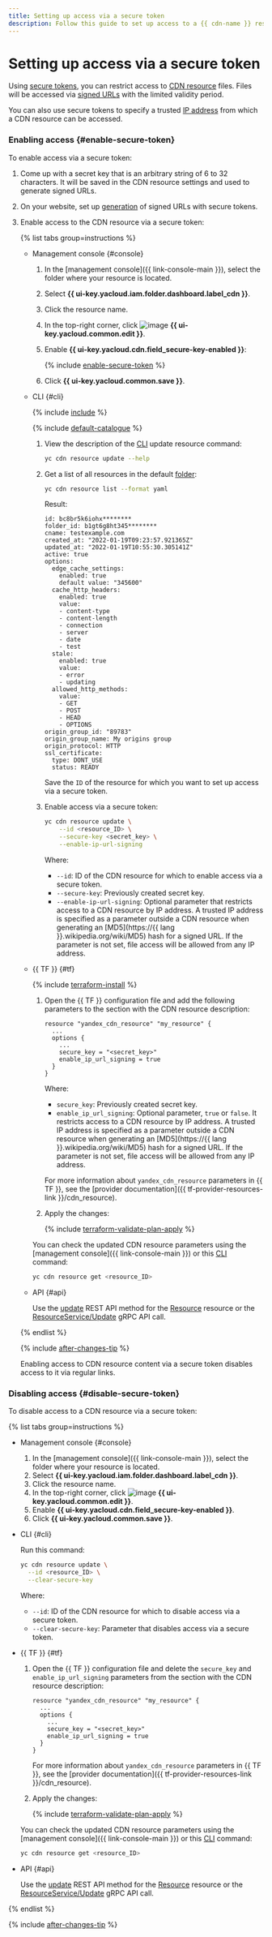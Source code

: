 ```yaml
---
title: Setting up access via a secure token
description: Follow this guide to set up access to a {{ cdn-name }} resource content based on time and IP address using secure tokens.
---
```


# Setting up access via a secure token

Using [secure tokens](../../concepts/secure-tokens.md), you can restrict access to [CDN resource](../../concepts/resource.md) files. Files will be accessed via [signed URLs](../../concepts/secure-tokens.md#protected-link) with the limited validity period.

You can also use secure tokens to specify a trusted [IP address](../../../vpc/concepts/address.md) from which a CDN resource can be accessed.

### Enabling access {#enable-secure-token}

To enable access via a secure token:
1. Come up with a secret key that is an arbitrary string of 6 to 32 characters. It will be saved in the CDN resource settings and used to generate signed URLs.
1. On your website, set up [generation](../../concepts/secure-tokens.md#link-generation-code) of signed URLs with secure tokens.
1. Enable access to the CDN resource via a secure token:

   {% list tabs group=instructions %}

   - Management console {#console}

      1. In the [management console]({{ link-console-main }}), select the folder where your resource is located.
      1. Select **{{ ui-key.yacloud.iam.folder.dashboard.label_cdn }}**.
      1. Click the resource name.
      1. In the top-right corner, click ![image](../../../_assets/console-icons/pencil.svg) **{{ ui-key.yacloud.common.edit }}**.
      1. Enable **{{ ui-key.yacloud.cdn.field_secure-key-enabled }}**:

         {% include [enable-secure-token](../../../_includes/cdn/enable-secure-token.md) %}

      1. Click **{{ ui-key.yacloud.common.save }}**.

   - CLI {#cli}

      {% include [include](../../../_includes/cli-install.md) %}

      {% include [default-catalogue](../../../_includes/default-catalogue.md) %}

      1. View the description of the [CLI](../../../cli/) update resource command:

         ```bash
         yc cdn resource update --help
         ```

      1. Get a list of all resources in the default [folder](../../../resource-manager/concepts/resources-hierarchy.md#folder):

         ```bash
         yc cdn resource list --format yaml
         ```

         Result:

         ```text
         id: bc8br5k6iohx********
         folder_id: b1gt6g8ht345********
         cname: testexample.com
         created_at: "2022-01-19T09:23:57.921365Z"
         updated_at: "2022-01-19T10:55:30.305141Z"
         active: true
         options:
           edge_cache_settings:
             enabled: true
             default value: "345600"
           cache_http_headers:
             enabled: true
             value:
             - content-type
             - content-length
             - connection
             - server
             - date
             - test
           stale:
             enabled: true
             value:
             - error
             - updating
           allowed_http_methods:
             value:
             - GET
             - POST
             - HEAD
             - OPTIONS
         origin_group_id: "89783"
         origin_group_name: My origins group
         origin_protocol: HTTP
         ssl_certificate:
           type: DONT_USE
           status: READY
         ```

         Save the `ID` of the resource for which you want to set up access via a secure token.
      1. Enable access via a secure token:

         ```bash
         yc cdn resource update \
             --id <resource_ID> \
             --secure-key <secret_key> \
             --enable-ip-url-signing
         ```

         Where:
         * `--id`: ID of the CDN resource for which to enable access via a secure token.
         * `--secure-key`: Previously created secret key.
         * `--enable-ip-url-signing`: Optional parameter that restricts access to a CDN resource by IP address. A trusted IP address is specified as a parameter outside a CDN resource when generating an [MD5](https://{{ lang }}.wikipedia.org/wiki/MD5) hash for a signed URL. If the parameter is not set, file access will be allowed from any IP address.

   - {{ TF }} {#tf}

      {% include [terraform-install](../../../_includes/terraform-install.md) %}

      1. Open the {{ TF }} configuration file and add the following parameters to the section with the CDN resource description:

         ```hcl
         resource "yandex_cdn_resource" "my_resource" {
           ...
           options {
             ...
             secure_key = "<secret_key>"
             enable_ip_url_signing = true
           }
         }
         ```

         Where:
         * `secure_key`: Previously created secret key.
         * `enable_ip_url_signing`: Optional parameter, `true` or `false`. It restricts access to a CDN resource by IP address. A trusted IP address is specified as a parameter outside a CDN resource when generating an [MD5](https://{{ lang }}.wikipedia.org/wiki/MD5) hash for a signed URL. If the parameter is not set, file access will be allowed from any IP address.

         For more information about `yandex_cdn_resource` parameters in {{ TF }}, see the [provider documentation]({{ tf-provider-resources-link }}/cdn_resource).
      1. Apply the changes:

         {% include [terraform-validate-plan-apply](../../../_tutorials/_tutorials_includes/terraform-validate-plan-apply.md) %}

      You can check the updated CDN resource parameters using the [management console]({{ link-console-main }}) or this [CLI](../../../cli/) command:

      ```bash
      yc cdn resource get <resource_ID>
      ```

   - API {#api}

      Use the [update](../../api-ref/Resource/update.md) REST API method for the [Resource](../../api-ref/Resource/index.md) resource or the [ResourceService/Update](../../api-ref/grpc/Resource/update.md) gRPC API call.

   {% endlist %}

   {% include [after-changes-tip](../../../_includes/cdn/after-changes-tip.md) %}

   Enabling access to CDN resource content via a secure token disables access to it via regular links.

### Disabling access {#disable-secure-token}

To disable access to a CDN resource via a secure token:

{% list tabs group=instructions %}

- Management console {#console}

   1. In the [management console]({{ link-console-main }}), select the folder where your resource is located.
   1. Select **{{ ui-key.yacloud.iam.folder.dashboard.label_cdn }}**.
   1. Click the resource name.
   1. In the top-right corner, click ![image](../../../_assets/console-icons/pencil.svg) **{{ ui-key.yacloud.common.edit }}**.
   1. Enable **{{ ui-key.yacloud.cdn.field_secure-key-enabled }}**.
   1. Click **{{ ui-key.yacloud.common.save }}**.

- CLI {#cli}

   Run this command:

   ```bash
   yc cdn resource update \
     --id <resource_ID> \
     --clear-secure-key
   ```

   Where:
   * `--id`: ID of the CDN resource for which to disable access via a secure token.
   * `--clear-secure-key`: Parameter that disables access via a secure token.

- {{ TF }} {#tf}

   1. Open the {{ TF }} configuration file and delete the `secure_key` and `enable_ip_url_signing` parameters from the section with the CDN resource description:

      ```hcl
      resource "yandex_cdn_resource" "my_resource" {
        ...
        options {
          ...
          secure_key = "<secret_key>"
          enable_ip_url_signing = true
        }
      }
      ```

      For more information about `yandex_cdn_resource` parameters in {{ TF }}, see the [provider documentation]({{ tf-provider-resources-link }}/cdn_resource).
   1. Apply the changes:

      {% include [terraform-validate-plan-apply](../../../_tutorials/_tutorials_includes/terraform-validate-plan-apply.md) %}

   You can check the updated CDN resource parameters using the [management console]({{ link-console-main }}) or this [CLI](../../../cli/) command:

   ```bash
   yc cdn resource get <resource_ID>
   ```

- API {#api}

   Use the [update](../../api-ref/Resource/update.md) REST API method for the [Resource](../../api-ref/Resource/index.md) resource or the [ResourceService/Update](../../api-ref/grpc/Resource/update.md) gRPC API call.

{% endlist %}

{% include [after-changes-tip](../../../_includes/cdn/after-changes-tip.md) %}